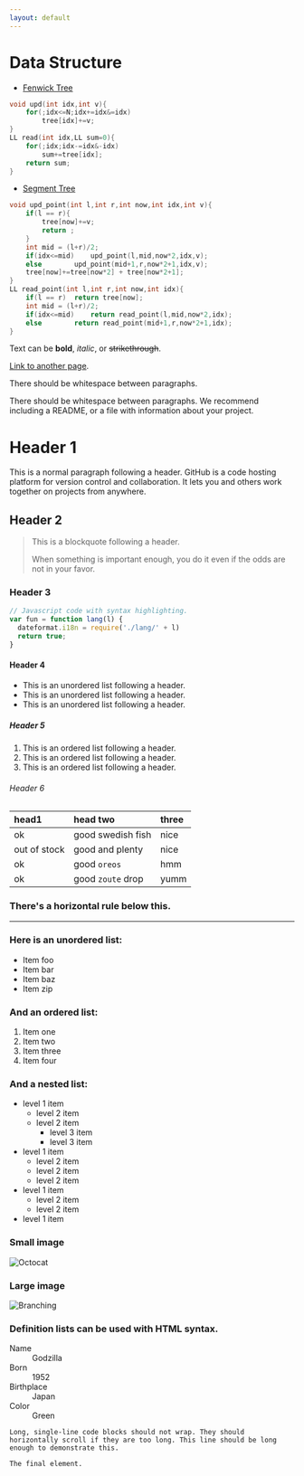 ```yaml
---
layout: default
---
```


# Data Structure
* [Fenwick Tree](https://github.com/phumipatc/Algorithm/blob/master/Data_Structure/Fenwick_Tree.cpp)
```cpp
void upd(int idx,int v){
	for(;idx<=N;idx+=idx&=idx)
		tree[idx]+=v;
}
LL read(int idx,LL sum=0){
	for(;idx;idx-=idx&-idx)
		sum+=tree[idx];
	return sum;
}
```
* [Segment Tree](https://github.com/phumipatc/Algorithm/blob/master/Data_Structure/Segment_Tree.cpp)
```cpp
void upd_point(int l,int r,int now,int idx,int v){
	if(l == r){
		tree[now]+=v;
		return ;
	}
	int mid = (l+r)/2;
	if(idx<=mid)	upd_point(l,mid,now*2,idx,v);
	else		upd_point(mid+1,r,now*2+1,idx,v);
	tree[now]+=tree[now*2] + tree[now*2+1];
}
LL read_point(int l,int r,int now,int idx){
	if(l == r)	return tree[now];
	int mid = (l+r)/2;
	if(idx<=mid)	return read_point(l,mid,now*2,idx);
	else		return read_point(mid+1,r,now*2+1,idx);
}
```



Text can be **bold**, _italic_, or ~~strikethrough~~.

[Link to another page](./another-page.html).

There should be whitespace between paragraphs.

There should be whitespace between paragraphs. We recommend including a README, or a file with information about your project.

# Header 1

This is a normal paragraph following a header. GitHub is a code hosting platform for version control and collaboration. It lets you and others work together on projects from anywhere.

## Header 2

> This is a blockquote following a header.
>
> When something is important enough, you do it even if the odds are not in your favor.

### Header 3

```js
// Javascript code with syntax highlighting.
var fun = function lang(l) {
  dateformat.i18n = require('./lang/' + l)
  return true;
}
```


#### Header 4

*   This is an unordered list following a header.
*   This is an unordered list following a header.
*   This is an unordered list following a header.

##### Header 5

1.  This is an ordered list following a header.
2.  This is an ordered list following a header.
3.  This is an ordered list following a header.

###### Header 6

| head1        | head two          | three |
|:-------------|:------------------|:------|
| ok           | good swedish fish | nice  |
| out of stock | good and plenty   | nice  |
| ok           | good `oreos`      | hmm   |
| ok           | good `zoute` drop | yumm  |

### There's a horizontal rule below this.

* * *

### Here is an unordered list:

*   Item foo
*   Item bar
*   Item baz
*   Item zip

### And an ordered list:

1.  Item one
1.  Item two
1.  Item three
1.  Item four

### And a nested list:

- level 1 item
  - level 2 item
  - level 2 item
    - level 3 item
    - level 3 item
- level 1 item
  - level 2 item
  - level 2 item
  - level 2 item
- level 1 item
  - level 2 item
  - level 2 item
- level 1 item

### Small image

![Octocat](https://github.githubassets.com/images/icons/emoji/octocat.png)

### Large image

![Branching](https://guides.github.com/activities/hello-world/branching.png)


### Definition lists can be used with HTML syntax.

<dl>
<dt>Name</dt>
<dd>Godzilla</dd>
<dt>Born</dt>
<dd>1952</dd>
<dt>Birthplace</dt>
<dd>Japan</dd>
<dt>Color</dt>
<dd>Green</dd>
</dl>

```
Long, single-line code blocks should not wrap. They should horizontally scroll if they are too long. This line should be long enough to demonstrate this.
```

```
The final element.
```
